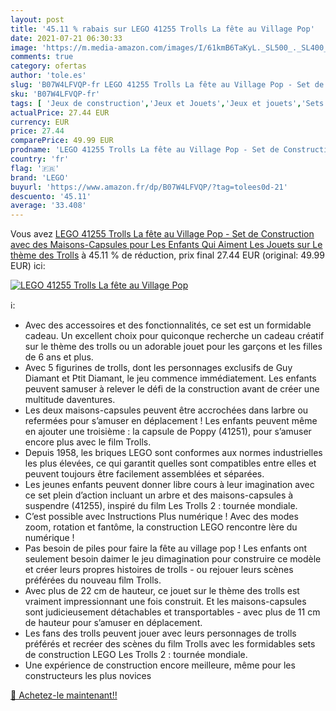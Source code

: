 ```yaml
---
layout: post
title: '45.11 % rabais sur LEGO 41255 Trolls La fête au Village Pop'
date: 2021-07-21 06:30:33
image: 'https://m.media-amazon.com/images/I/61kmB6TaKyL._SL500_._SL400_.jpg'
comments: true
category: ofertas
author: 'tole.es'
slug: 'B07W4LFVQP-fr LEGO 41255 Trolls La fête au Village Pop - Set de...'
sku: 'B07W4LFVQP-fr'
tags: [ 'Jeux de construction','Jeux et Jouets','Jeux et jouets','Sets de jeux de construction','lego', ]
actualPrice: 27.44 EUR
currency: EUR
price: 27.44
comparePrice: 49.99 EUR
prodname: 'LEGO 41255 Trolls La fête au Village Pop - Set de Construction avec des Maisons-Capsules  pour Les Enfants Qui Aiment Les Jouets sur Le thème des Trolls'
country: 'fr'
flag: '🇫🇷'
brand: 'LEGO'
buyurl: 'https://www.amazon.fr/dp/B07W4LFVQP/?tag=tolees0d-21'
descuento: '45.11'
average: '33.408'
---
```


Vous avez [LEGO 41255 Trolls La fête au Village Pop - Set de Construction avec des Maisons-Capsules  pour Les Enfants Qui Aiment Les Jouets sur Le thème des Trolls](https://www.amazon.fr/dp/B07W4LFVQP/?tag=tolees0d-21)  à  45.11 % de réduction, prix final  27.44 EUR (original: 49.99 EUR) ici:

[![LEGO 41255 Trolls La fête au Village Pop](https://m.media-amazon.com/images/I/61kmB6TaKyL._SL500_._SL400_.jpg)](https://www.amazon.fr/dp/B07W4LFVQP/?tag=tolees0d-21)

ℹ️:

- Avec des accessoires et des fonctionnalités, ce set est un formidable cadeau. Un excellent choix pour quiconque recherche un cadeau créatif sur le thème des trolls ou un adorable jouet pour les garçons et les filles de 6 ans et plus.
- Avec 5 figurines de trolls, dont les personnages exclusifs de Guy Diamant et Ptit Diamant, le jeu commence immédiatement. Les enfants peuvent samuser à relever le défi de la construction avant de créer une multitude daventures.
- Les deux maisons-capsules peuvent être accrochées dans larbre ou refermées pour s’amuser en déplacement ! Les enfants peuvent même en ajouter une troisième : la capsule de Poppy (41251), pour s’amuser encore plus avec le film Trolls.
- Depuis 1958, les briques LEGO sont conformes aux normes industrielles les plus élevées, ce qui garantit quelles sont compatibles entre elles et peuvent toujours être facilement assemblées et séparées.
- Les jeunes enfants peuvent donner libre cours à leur imagination avec ce set plein d’action incluant un arbre et des maisons-capsules à suspendre (41255), inspiré du film Les Trolls 2 : tournée mondiale.
- C’est possible avec Instructions Plus numérique ! Avec des modes zoom, rotation et fantôme, la construction LEGO rencontre lère du numérique !
- Pas besoin de piles pour faire la fête au village pop ! Les enfants ont seulement besoin daimer le jeu dimagination pour construire ce modèle et créer leurs propres histoires de trolls - ou rejouer leurs scènes préférées du nouveau film Trolls.
- Avec plus de 22 cm de hauteur, ce jouet sur le thème des trolls est vraiment impressionnant une fois construit. Et les maisons-capsules sont judicieusement détachables et transportables - avec plus de 11 cm de hauteur pour s’amuser en déplacement.
- Les fans des trolls peuvent jouer avec leurs personnages de trolls préférés et recréer des scènes du film Trolls avec les formidables sets de construction LEGO Les Trolls 2 : tournée mondiale.
- Une expérience de construction encore meilleure, même pour les constructeurs les plus novices

[🛒 Achetez-le maintenant!!](https://www.amazon.fr/dp/B07W4LFVQP/?tag=tolees0d-21)
